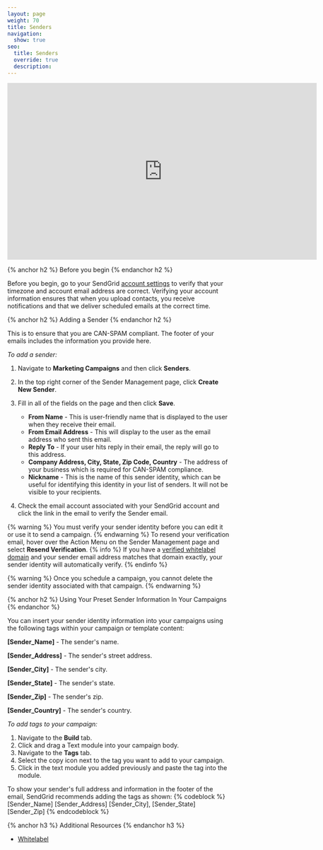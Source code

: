 ```yaml
---
layout: page
weight: 70
title: Senders
navigation:
  show: true
seo:
  title: Senders
  override: true
  description:
---
```


<iframe src="https://player.vimeo.com/video/120703745" width="700" height="400" frameborder="0" webkitallowfullscreen mozallowfullscreen allowfullscreen></iframe>

{% anchor h2 %}
Before you begin
{% endanchor h2 %}

Before you begin, go to your SendGrid [account settings]({{site.app_url}}/user/account) to verify that your timezone and account email address are correct. Verifying your account information ensures that when you upload contacts, you receive notifications and that we deliver scheduled emails at the correct time.

{% anchor h2 %}
Adding a Sender
{% endanchor h2 %}

This is to ensure that you are CAN-SPAM compliant. The footer of your emails includes the information you provide here.

*To add a sender:*

1. Navigate to **Marketing Campaigns** and then click **Senders**.
1. In the top right corner of the Sender Management page, click **Create New Sender**.
1. Fill in all of the fields on the page and then click **Save**.

    * **From Name** - This is user-friendly name that is displayed to the user when they receive their email.
    * **From Email Address** - This will display to the user as the email address who sent this email.
    * **Reply To** - If your user hits reply in their email, the reply will go to this address.
    * **Company Address, City, State, Zip Code, Country** - The address of your business which is required for CAN-SPAM compliance.
    * **Nickname** - This is the name of this sender identity, which can be useful for identifying this identity in your list of senders. It will not be visible to your recipients.


1. Check the email account associated with your SendGrid account and click the link in the email to verify the Sender email.

{% warning %}
You must verify your sender identity before you can edit it or use it to send a campaign.
{% endwarning %}
   To resend your verification email, hover over the Action Menu on the Sender Management page and select **Resend Verification**.
{% info %}
If you have a [verified whitelabel domain]({{root_url}}/User_Guide/Settings/Whitelabel/index.html) and your sender email address matches that domain exactly, your sender identity will automatically verify.
{% endinfo %}

{% warning %}
Once you schedule a campaign, you cannot delete the sender identity associated with that campaign.
{% endwarning %}

{% anchor h2 %}
Using Your Preset Sender Information In Your Campaigns
{% endanchor %}

You can insert your sender identity information into your campaigns using the following tags within your campaign or template content:

**[Sender_Name]** - The sender's name.

**[Sender_Address]** - The sender's street address.

**[Sender_City]** - The sender's city.

**[Sender_State]** - The sender's state.

**[Sender_Zip]** - The sender's zip.

**[Sender_Country]** - The sender's country.

*To add tags to your campaign:*

1. Navigate to the **Build** tab.
1. Click and drag a Text module into your campaign body.
1. Navigate to the **Tags** tab.
1. Select the copy icon next to the tag you want to add to your campaign.
1. Click in the text module you added previously and paste the tag into the module.

To show your sender's full address and information in the footer of the email, SendGrid recommends adding the tags as shown:
{% codeblock %}
[Sender_Name]
[Sender_Address]
[Sender_City], [Sender_State] [Sender_Zip]
{% endcodeblock %}

{% anchor h3 %}
Additional Resources
{% endanchor h3 %}

- [Whitelabel](https://sendgrid.com/docs/User_Guide/Settings/Whitelabel/index.html)
